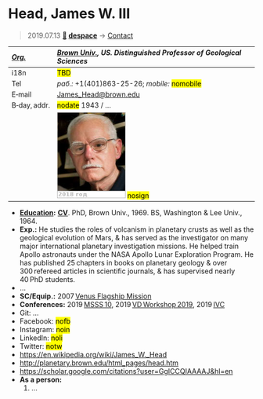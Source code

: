 # Head, James W. Ⅲ
> 2019.07.13 **[🚀](../index/index.md) [despace](index.md)** → [Contact](contact.md)

|*[Org.](contact.md)*|*[Brown Univ.](brown_univ.md), US. Distinguished Professor of Geological Sciences*|
|:--|:--|
|i18n| <mark>TBD</mark> |
|Tel|*раб.:* +1(401)863-25-26; *mobile:* <mark>nomobile</mark> |
|E‑mail| <James_Head@brown.edu> |
|B‑day, addr.| <mark>nodate</mark> 1943 / … |
|| [![](f/contact/h/head1_photo_thumb.jpg)](f/contact/h/head1_photo.jpg) <mark>nosign</mark> |

   - **[Education](edu.md):** **[CV](f/contact/h/head1_cv.pdf)**. PhD, Brown Univ., 1969. BS, Washington & Lee Univ., 1964.
   - **Exp.:** He studies the roles of volcanism in planetary crusts as well as the geological evolution of Mars, & has served as the investigator on many major international planetary investigation missions. He helped train Apollo astronauts under the NASA Apollo Lunar Exploration Program. He has published 25 chapters in books on planetary geology & over 300 refereed articles in scientific journals, & has supervised nearly 40 PhD students.
   - …
   - **SC/Equip.:** 2007 [Venus Flagship Mission](venus_flagship_mission.md)
   - **Conferences:** 2019 [MSSS 10](msss_10.md), 2019 [VD Workshop 2019](vdws2019.md), 2019 [IVC](ivc_2019.md)
   - Git: …
   - Facebook: <mark>nofb</mark>
   - Instagram: <mark>noin</mark>
   - LinkedIn: <mark>noli</mark>
   - Twitter: <mark>notw</mark>
   - <https://en.wikipedia.org/wiki/James_W._Head>
   - <http://planetary.brown.edu/html_pages/head.htm>
   - <https://scholar.google.com/citations?user=GgICCQIAAAAJ&hl=en>
   - **As a person:**
      1. …
